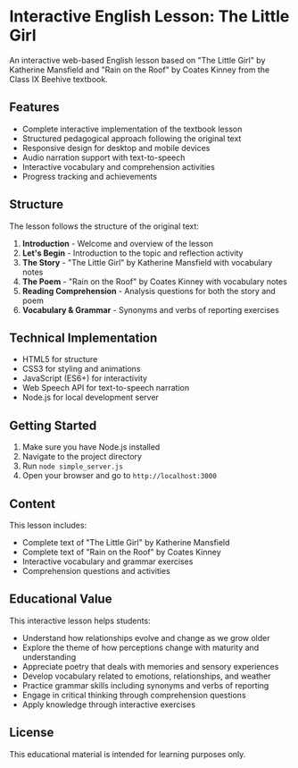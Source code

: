 # Interactive English Lesson: The Little Girl

An interactive web-based English lesson based on "The Little Girl" by Katherine Mansfield and "Rain on the Roof" by Coates Kinney from the Class IX Beehive textbook.

## Features

- Complete interactive implementation of the textbook lesson
- Structured pedagogical approach following the original text
- Responsive design for desktop and mobile devices
- Audio narration support with text-to-speech
- Interactive vocabulary and comprehension activities
- Progress tracking and achievements

## Structure

The lesson follows the structure of the original text:

1. **Introduction** - Welcome and overview of the lesson
2. **Let's Begin** - Introduction to the topic and reflection activity
3. **The Story** - "The Little Girl" by Katherine Mansfield with vocabulary notes
4. **The Poem** - "Rain on the Roof" by Coates Kinney with vocabulary notes
5. **Reading Comprehension** - Analysis questions for both the story and poem
6. **Vocabulary & Grammar** - Synonyms and verbs of reporting exercises

## Technical Implementation

- HTML5 for structure
- CSS3 for styling and animations
- JavaScript (ES6+) for interactivity
- Web Speech API for text-to-speech narration
- Node.js for local development server

## Getting Started

1. Make sure you have Node.js installed
2. Navigate to the project directory
3. Run `node simple_server.js`
4. Open your browser and go to `http://localhost:3000`

## Content

This lesson includes:

- Complete text of "The Little Girl" by Katherine Mansfield
- Complete text of "Rain on the Roof" by Coates Kinney
- Interactive vocabulary and grammar exercises
- Comprehension questions and activities

## Educational Value

This interactive lesson helps students:

- Understand how relationships evolve and change as we grow older
- Explore the theme of how perceptions change with maturity and understanding
- Appreciate poetry that deals with memories and sensory experiences
- Develop vocabulary related to emotions, relationships, and weather
- Practice grammar skills including synonyms and verbs of reporting
- Engage in critical thinking through comprehension questions
- Apply knowledge through interactive exercises

## License

This educational material is intended for learning purposes only.
